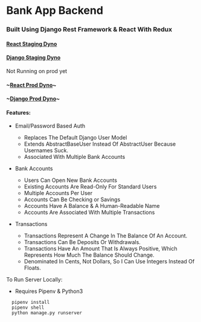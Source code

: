 # Bank App Backend
### Built Using Django Rest Framework & React With Redux

#### [React Staging Dyno](https://react-cohort-bank.herokuapp.com/)
#### [Django Staging Dyno](https://staging-cohort-bank.herokuapp.com/)

Not Running on prod yet
#### ~[React Prod Dyno](https://react-cohort-bank.herokuapp.com/)~
#### ~[Django Prod Dyno](https://staging-cohort-bank.herokuapp.com/)~

#### Features:
- Email/Password Based Auth
  - Replaces The Default Django User Model 
  - Extends AbstractBaseUser Instead Of AbstractUser Because Usernames Suck.
  - Associated With Multiple Bank Accounts
  
- Bank Accounts
  - Users Can Open New Bank Accounts
  - Existing Accounts Are Read-Only For Standard Users
  - Multiple Accounts Per User
  - Accounts Can Be Checking or Savings
  - Accounts Have A Balance & A Human-Readable Name
  - Accounts Are Associated With Multiple Transactions

- Transactions
  - Transactions Represent A Change In The Balance Of An Account.
  - Transactions Can Be Deposits Or Withdrawals.
  - Transactions Have An Amount That Is Always Positive, Which Represents How Much The Balance Should Change.
  - Denominated In Cents, Not Dollars, So I Can Use Integers Instead Of Floats.

To Run Server Locally:
- Requires Pipenv & Python3
```
  pipenv install
  pipenv shell
  python manage.py runserver
```